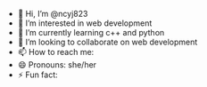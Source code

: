 - 👋 Hi, I’m @ncyj823
- 👀 I’m interested in web development 
- 🌱 I’m currently learning c++ and python 
- 💞️ I’m looking to collaborate on web development 
- 📫 How to reach me: 
- 😄 Pronouns: she/her
- ⚡ Fun fact: 

<!---
ncyj823/ncyj823 is a ✨ special ✨ repository because its `README.md` (this file) appears on your GitHub profile.
You can click the Preview link to take a look at your changes.
--->
